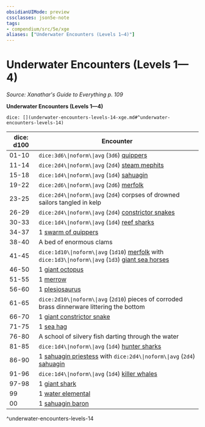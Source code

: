 ```yaml
---
obsidianUIMode: preview
cssclasses: json5e-note
tags:
- compendium/src/5e/xge
aliases: ["Underwater Encounters (Levels 1—4)"]
---
```

# Underwater Encounters (Levels 1—4)
*Source: Xanathar's Guide to Everything p. 109* 

**Underwater Encounters (Levels 1—4)**

`dice: [](underwater-encounters-levels-14-xge.md#^underwater-encounters-levels-14)`

| dice: d100 | Encounter |
|------------|-----------|
| 01-10 | `dice:3d6\\|noform\\|avg` (`3d6`) [quippers](2-Mechanics/CLI/bestiary/beast/quipper.md) |
| 11-14 | `dice:2d4\\|noform\\|avg` (`2d4`) [steam mephits](2-Mechanics/CLI/bestiary/elemental/steam-mephit.md) |
| 15-18 | `dice:1d4\\|noform\\|avg` (`1d4`) [sahuagin](2-Mechanics/CLI/bestiary/humanoid/sahuagin.md) |
| 19-22 | `dice:2d6\\|noform\\|avg` (`2d6`) [merfolk](2-Mechanics/CLI/bestiary/humanoid/merfolk.md) |
| 23-25 | `dice:2d4\\|noform\\|avg` (`2d4`) corpses of drowned sailors tangled in kelp |
| 26-29 | `dice:2d4\\|noform\\|avg` (`2d4`) [constrictor snakes](2-Mechanics/CLI/bestiary/beast/constrictor-snake.md) |
| 30-33 | `dice:1d4\\|noform\\|avg` (`1d4`) [reef sharks](2-Mechanics/CLI/bestiary/beast/reef-shark.md) |
| 34-37 | 1 [swarm of quippers](2-Mechanics/CLI/bestiary/beast/swarm-of-quippers.md) |
| 38-40 | A bed of enormous clams |
| 41-45 | `dice:1d10\\|noform\\|avg` (`1d10`) [merfolk](2-Mechanics/CLI/bestiary/humanoid/merfolk.md) with `dice:1d3\\|noform\\|avg` (`1d3`) [giant sea horses](2-Mechanics/CLI/bestiary/beast/giant-sea-horse.md) |
| 46-50 | 1 [giant octopus](2-Mechanics/CLI/bestiary/beast/giant-octopus.md) |
| 51-55 | 1 [merrow](2-Mechanics/CLI/bestiary/monstrosity/merrow.md) |
| 56-60 | 1 [plesiosaurus](2-Mechanics/CLI/bestiary/beast/plesiosaurus.md) |
| 61-65 | `dice:2d10\\|noform\\|avg` (`2d10`) pieces of corroded brass dinnerware littering the bottom |
| 66-70 | 1 [giant constrictor snake](2-Mechanics/CLI/bestiary/beast/giant-constrictor-snake.md) |
| 71-75 | 1 [sea hag](2-Mechanics/CLI/bestiary/fey/sea-hag.md) |
| 76-80 | A school of silvery fish darting through the water |
| 81-85 | `dice:1d4\\|noform\\|avg` (`1d4`) [hunter sharks](2-Mechanics/CLI/bestiary/beast/hunter-shark.md) |
| 86-90 | 1 [sahuagin priestess](2-Mechanics/CLI/bestiary/humanoid/sahuagin-priestess.md) with `dice:2d4\\|noform\\|avg` (`2d4`) [sahuagin](2-Mechanics/CLI/bestiary/humanoid/sahuagin.md) |
| 91-96 | `dice:1d4\\|noform\\|avg` (`1d4`) [killer whales](2-Mechanics/CLI/bestiary/beast/killer-whale.md) |
| 97-98 | 1 [giant shark](2-Mechanics/CLI/bestiary/beast/giant-shark.md) |
| 99 | 1 [water elemental](2-Mechanics/CLI/bestiary/elemental/water-elemental.md) |
| 00 | 1 [sahuagin baron](2-Mechanics/CLI/bestiary/humanoid/sahuagin-baron.md) |
^underwater-encounters-levels-14